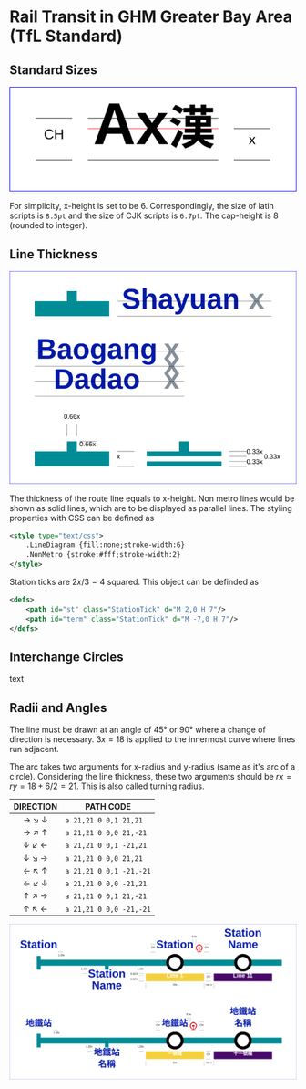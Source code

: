 # Rail Transit in GHM Greater Bay Area (TfL Standard)

## Standard Sizes
![CHandX](/elements/CHandX.svg)

For simplicity, x-height is set to be 6. Correspondingly, the size of latin scripts is `8.5pt` and the size of CJK scripts is `6.7pt`. The cap-height is 8 (rounded to integer). 

## Line Thickness
![LineThickness](/elements/LineThickness.svg)

The thickness of the route line equals to x-height. Non metro lines would be shown as solid lines, which are to be displayed as parallel lines. The styling properties with CSS can be defined as

```xml
<style type="text/css">
    .LineDiagram {fill:none;stroke-width:6}
    .NonMetro {stroke:#fff;stroke-width:2}
</style>
```

Station ticks are $2x/3=4$ squared. This object can be definded as

```xml
<defs>
    <path id="st" class="StationTick" d="M 2,0 H 7"/>
    <path id="term" class="StationTick" d="M -7,0 H 7"/>
</defs>
```

## Interchange Circles
text

## Radii and Angles
The line must be drawn at an angle of 45&deg; or 90&deg; where a change of direction is necessary. $3x=18$ is applied to the innermost curve where lines run adjacent. 

The arc takes two arguments for x-radius and y-radius (same as it's arc of a circle). Considering the line thickness, these two arguments should be $\displaystyle rx=ry=18+6/2=21$. This is also called turning radius. 

| DIRECTION | PATH CODE |
|:---:|---|
| &rarr; &#8600; &darr; | `a 21,21 0 0,1 21,21` |
| &rarr; &#8599; &uarr; | `a 21,21 0 0,0 21,-21` |
| &darr; &#8601; &larr; | `a 21,21 0 0,1 -21,21` |
| &darr; &#8600; &rarr; | `a 21,21 0 0,0 21,21` |
| &larr; &#8598; &uarr; | `a 21,21 0 0,1 -21,-21` |
| &larr; &#8601; &darr; | `a 21,21 0 0,0 -21,21` |
| &uarr; &#8599; &rarr; | `a 21,21 0 0,1 21,-21` |
| &uarr; &#8598; &larr; | `a 21,21 0 0,0 -21,-21` |


![image](/elements/LineDiagram.svg)
